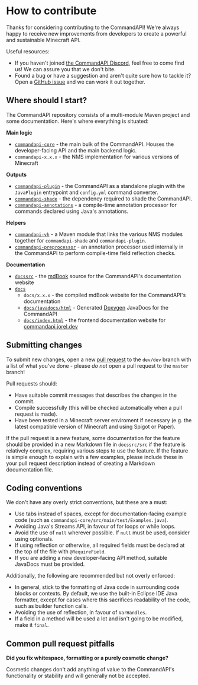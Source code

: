 # How to contribute

Thanks for considering contributing to the CommandAPI! We're always happy to receive new improvements from developers to create a powerful and sustainable Minecraft API.

Useful resources:
- If you haven't joined [the CommandAPI Discord](https://discord.com/invite/G4SzSxZ), feel free to come find us! We can assure you that we don't bite.
- Found a bug or have a suggestion and aren't quite sure how to tackle it? Open a [GitHub issue](https://github.com/JorelAli/CommandAPI/issues) and we can work it out together.

## Where should I start?

The CommandAPI repository consists of a multi-module Maven project and some documentation. Here's where everything is situated:

**Main logic**

- [`commandapi-core`](https://github.com/JorelAli/CommandAPI/tree/master/CommandAPI/commandapi-core) - the main bulk of the CommandAPI. Houses the developer-facing API and the main backend logic.
- `commandapi-x.x.x` - the NMS implementation for various versions of Minecraft

**Outputs**
- [`commandapi-plugin`](https://github.com/JorelAli/CommandAPI/tree/master/CommandAPI/commandapi-plugin) - the CommandAPI as a standalone plugin with the `JavaPlugin` entrypoint and `config.yml` command converter.
- [`commandapi-shade`](https://github.com/JorelAli/CommandAPI/tree/master/CommandAPI/commandapi-shade) - the dependency required to shade the CommandAPI.
- [`commandapi-annotations`](https://github.com/JorelAli/CommandAPI/tree/master/CommandAPI/commandapi-annotations) - a compile-time annotation processor for commands declared using Java's annotations.

**Helpers**
- [`commandapi-vh`](https://github.com/JorelAli/CommandAPI/tree/master/CommandAPI/commandapi-vh) - a Maven module that links the various NMS modules together for `commandapi-shade` and `commandapi-plugin`.
- [`commandapi-preprocessor`](https://github.com/JorelAli/CommandAPI/tree/master/CommandAPI/commandapi-preprocessor) - an annotation processor used internally in the CommandAPI to perform compile-time field reflection checks.

**Documentation**
- [`docssrc`](https://github.com/JorelAli/CommandAPI/tree/master/docssrc) - the [mdBook](https://rust-lang.github.io/mdBook/) source for the CommandAPI's documentation website
- [`docs`](https://github.com/JorelAli/CommandAPI/tree/master/docs)
  - `docs/x.x.x` - the compiled mdBook website for the CommandAPI's documentation
  - [`docs/javadocs/html`](https://github.com/JorelAli/CommandAPI/tree/master/docs/javadocs/html) - Generated [Doxygen](https://www.doxygen.nl/index.html) JavaDocs for the CommandAPI
  - [`docs/index.html`](https://github.com/JorelAli/CommandAPI/blob/master/docs/index.html) - the frontend documentation website for [commandapi.jorel.dev](https://commandapi.jorel.dev/)


## Submitting changes

To submit new changes, open a new [pull request](https://github.com/JorelAli/CommandAPI/pulls) to the `dev/dev` branch with a list of what you've done - please _do not_ open a pull request to the `master` branch!

Pull requests should:
- Have suitable commit messages that describes the changes in the commit.
- Compile successfully (this will be checked automatically when a pull request is made).
- Have been tested in a Minecraft server enviroment if necessary (e.g. the latest compatible version of Minecraft and using Spigot or Paper).

If the pull request is a new feature, some documentation for the feature should be provided in a new Markdown file in `docssrc/src` if the feature is relatively complex, requiring various steps to use the feature. If the feature is simple enough to explain with a few examples, please include these in your pull request description instead of creating a Markdown documentation file.

## Coding conventions

We don't have any overly strict conventions, but these are a must:

- Use tabs instead of spaces, except for documentation-facing example code (such as `commandapi-core/src/main/test/Examples.java`).
- Avoiding Java's Streams API, in favour of for loops or while loops.
- Avoid the use of `null` wherever possible. If `null` must be used, consider using optionals.
- If using reflection or otherwise, all required fields must be declared at the top of the file with `@RequireField`.
- If you are adding a new developer-facing API method, suitable JavaDocs must be provided.

Additionally, the following are recommended but not overly enforced:

- In general, stick to the formatting of Java code in surrounding code blocks or contexts. By default, we use the built-in Eclipse IDE Java formatter, except for cases where this sacrifices readability of the code, such as builder function calls.
- Avoiding the use of reflection, in favour of `VarHandles`.
- If a field in a method will be used a lot and isn't going to be modified, make it `final`.

## Common pull request pitfalls

**Did you fix whitespace, formatting or a purely cosmetic change?**

Cosmetic changes don't add anything of value to the CommandAPI's functionality or stability and will generally not be accepted.
